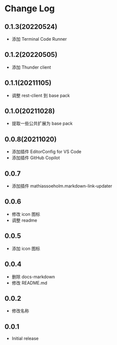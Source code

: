 # Change Log

## 0.1.3(20220524)

- 添加 Terminal Code Runner

## 0.1.2(20220505)

- 添加 Thunder client

## 0.1.1(20211105)

- 调整 rest-client 到 base pack

## 0.1.0(20211028)

- 提取一些公共扩展为 base pack

## 0.0.8(20211020)

- 添加插件 EditorConfig for VS Code
- 添加插件 GitHub Copilot

## 0.0.7

- 添加插件 mathiassoeholm.markdown-link-updater

## 0.0.6

- 修改 icon 图标
- 调整 readme

## 0.0.5

- 添加 icon 图标

## 0.0.4

- 删除 docs-markdown
- 修改 README.md

## 0.0.2

- 修改名称

## 0.0.1

- Initial release
